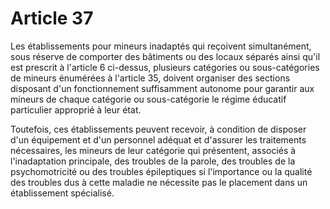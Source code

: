 # Article 37

Les établissements pour mineurs inadaptés qui reçoivent simultanément, sous réserve de comporter des bâtiments ou des locaux séparés ainsi qu'il est prescrit à l'article 6 ci-dessus, plusieurs catégories ou sous-catégories de mineurs énumérées à l'article 35, doivent organiser des sections disposant d'un fonctionnement suffisamment autonome pour garantir aux mineurs de chaque catégorie ou sous-catégorie le régime éducatif particulier approprié à leur état.

Toutefois, ces établissements peuvent recevoir, à condition de disposer d'un équipement et d'un personnel adéquat et d'assurer les traitements nécessaires, les mineurs de leur catégorie qui présentent, associés à l'inadaptation principale, des troubles de la parole, des troubles de la psychomotricité ou des troubles épileptiques si l'importance ou la qualité des troubles dus à cette maladie ne nécessite pas le placement dans un établissement spécialisé.

